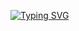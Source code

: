[![Typing SVG](https://readme-typing-svg.demolab.com?font=Fira+Code&size=29&duration=2000&color=1AAE45&multiline=true&width=456&height=400&lines=Currently+building+...;-+Pracareer;-+Jenni+Manuscript;-+Portfolio)](https://git.io/typing-svg)
